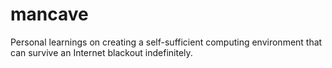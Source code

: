 # mancave
Personal learnings on creating a self-sufficient computing environment that can survive an Internet blackout indefinitely.
